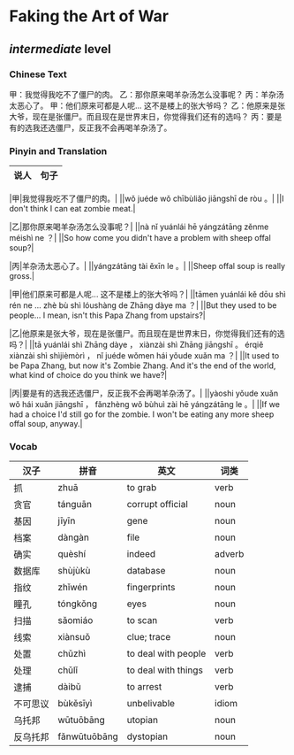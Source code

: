 # Faking the Art of War
## *intermediate* level

### Chinese Text
甲：我觉得我吃不了僵尸的肉。
乙：那你原来喝羊杂汤怎么没事呢？
丙：羊杂汤太恶心了。
甲：他们原来可都是人呢...  这不是楼上的张大爷吗？
乙：他原来是张大爷，现在是张僵尸。而且现在是世界末日，你觉得我们还有的选吗？
丙：要是有的选我还选僵尸，反正我不会再喝羊杂汤了。

### Pinyin and Translation
|说人|句子|
|----|----|

|甲|我觉得我吃不了僵尸的肉。|
||wǒ juéde wǒ chībùliǎo jiāngshī de ròu 。|
||I don't think I can eat zombie meat.|

|乙|那你原来喝羊杂汤怎么没事呢？|
||nà nǐ yuánlái hē yángzátāng zěnme méishì ne ？|
||So how come you didn't have a problem with sheep offal soup?|

|丙|羊杂汤太恶心了。|
||yángzátāng tài ěxīn le 。|
||Sheep offal soup is really gross.|

|甲|他们原来可都是人呢...  这不是楼上的张大爷吗？|
||tāmen yuánlái kě dōu shì rén ne ...  zhè bù shì lóushàng de Zhāng dàye ma ？|
||But they used to be people... I mean, isn't this Papa Zhang from upstairs?|

|乙|他原来是张大爷，现在是张僵尸。而且现在是世界末日，你觉得我们还有的选吗？|
||tā yuánlái shì Zhāng dàye ， xiànzài shì Zhāng jiāngshī 。 érqiě xiànzài shì shìjièmòrì ， nǐ juéde wǒmen hái yǒude xuǎn ma ？|
||It used to be Papa Zhang, but now it's Zombie Zhang. And it's the end of the world, what kind of choice do you think we have?|

|丙|要是有的选我还选僵尸，反正我不会再喝羊杂汤了。|
||yàoshi yǒude xuǎn wǒ hái xuǎn jiāngshī ， fǎnzhèng wǒ bùhuì zài hē yángzátāng le 。|
||If we had a choice I'd still go for the zombie. I won't be eating any more sheep offal soup, anyway.|
### Vocab
|汉子|拼音|英文|词类|
|----|----|----|----|
|抓|zhuā|to grab|verb|
|贪官|tánguān|corrupt official|noun|
|基因|jīyīn|gene|noun|
|档案|dàngàn|file|noun|
|确实|quèshí|indeed|adverb|
|数据库|shùjùkù|database|noun|
|指纹|zhǐwén|fingerprints|noun|
|瞳孔|tóngkǒng|eyes|noun|
|扫描|sǎomiáo|to scan|verb|
|线索|xiànsuǒ|clue; trace|noun|
|处置|chǔzhì|to deal with people|verb|
|处理|chǔlǐ|to deal with things|verb|
|逮捕|dàibǔ|to arrest|verb|
|不可思议|bùkěsīyì|unbelivable|idiom|
|乌托邦|wūtuōbāng|utopian|noun|
|反乌托邦|fǎnwūtuōbāng|dystopian|noun|